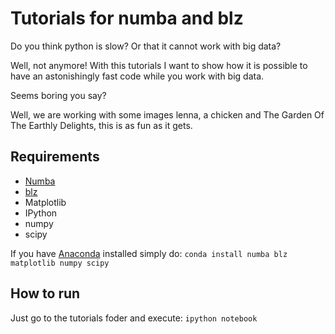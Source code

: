 Tutorials for numba and blz
============================

Do you think python is slow? Or that it cannot work with big data? 

Well, not anymore! With this tutorials I want to show how it is possible to have an astonishingly fast code while you work with big data.

Seems boring you say? 

Well, we are working with some images lenna, a chicken and The Garden Of The Earthly Delights, this is as fun as it gets.

Requirements
----------
* [Numba](https://github.com/numba/numba)
* [blz](https://github.com/ContinuumIO/blz)
* Matplotlib
* IPython
* numpy
* scipy

If you have [Anaconda](https://store.continuum.io/cshop/anaconda/) installed simply do:
```conda install numba blz matplotlib numpy scipy```

How to run
-----------
Just go to the tutorials foder and execute: ```ipython notebook```